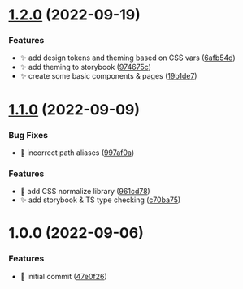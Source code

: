 # [1.2.0](https://github.com/real-marshal/react-foundation/compare/v1.1.0...v1.2.0) (2022-09-19)


### Features

* :sparkles: add design tokens and theming based on CSS vars ([6afb54d](https://github.com/real-marshal/react-foundation/commit/6afb54d565bfaf5e456f5c9a1f0f34b4b1572855))
* :sparkles: add theming to storybook ([974675c](https://github.com/real-marshal/react-foundation/commit/974675c1574c552a86659c4502c156114bc7ea41))
* :sparkles: create some basic components & pages ([19b1de7](https://github.com/real-marshal/react-foundation/commit/19b1de76d236ea97943059347c05656e27a56a50))

# [1.1.0](https://github.com/real-marshal/react-foundation/compare/v1.0.0...v1.1.0) (2022-09-09)


### Bug Fixes

* :bug: incorrect path aliases ([997af0a](https://github.com/real-marshal/react-foundation/commit/997af0aa67b1f2a3f145c37e671676ad10bd493a))


### Features

* :lipstick: add CSS normalize library ([961cd78](https://github.com/real-marshal/react-foundation/commit/961cd7828d17c6e20405d461c7529d55bd40f30f))
* :sparkles: add storybook & TS type checking ([c70ba75](https://github.com/real-marshal/react-foundation/commit/c70ba75426568583ecb444ac7ebcb11750b09eea))

# 1.0.0 (2022-09-06)


### Features

* :tada: initial commit ([47e0f26](https://github.com/real-marshal/react-foundation/commit/47e0f2603b73da13ffb0675adcc4ad4721acb180))
